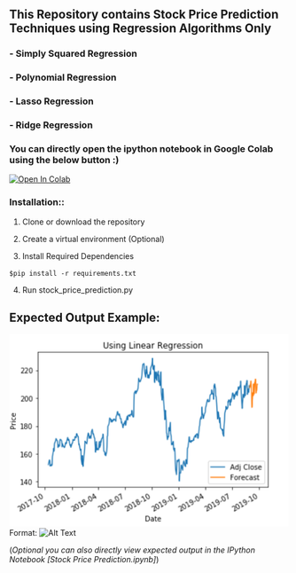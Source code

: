 ## **This Repository contains Stock Price Prediction Techniques using Regression Algorithms Only**
### - Simply Squared Regression
### - Polynomial Regression
### - Lasso Regression
### - Ridge Regression
### You can directly open the ipython notebook in Google Colab using the below button :)
[![Open In Colab](https://colab.research.google.com/assets/colab-badge.svg)](https://colab.research.google.com/github/AkashKhamkar/Stock_Price_Prediction/blob/master/Stock%20Price%20Prediction.ipynb)

### Installation::

1. Clone or download the repository

2. Create a virtual environment (Optional)

3. Install Required Dependencies
```
$pip install -r requirements.txt
```
4. Run stock_price_prediction.py

## Expected Output Example:
![OUTPUT](https://github.com/AkashKhamkar/Stock_Price_Prediction/blob/master/images/output.PNG)
Format: ![Alt Text](url)

(*Optional you can also directly view expected output in the IPython Notebook [Stock Price Prediction.ipynb]*)
